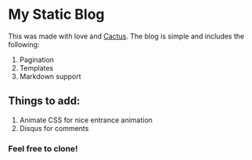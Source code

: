 # My Static Blog

This was made with love and [Cactus](https://github.com/koenbok/Cactus). The blog is simple and includes the following: 

1. Pagination 
2. Templates 
3. Markdown support 

## Things to add: 

1. Animate CSS for nice entrance animation  
2. Disqus for comments 

### Feel free to clone! 